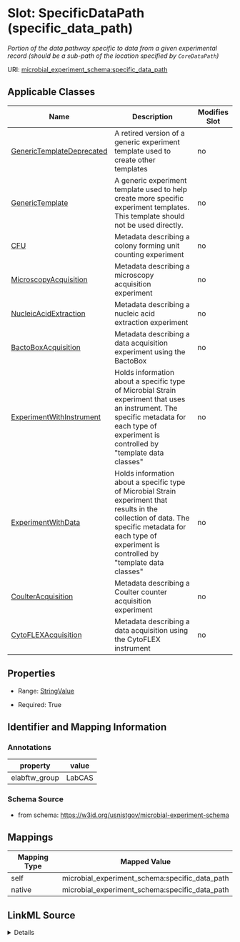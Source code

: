 

# Slot: SpecificDataPath (specific_data_path)




_Portion of the data pathway specific to data from a given experimental record  (should be a sub-path of the location specified by `CoreDataPath`)_







URI: [microbial_experiment_schema:specific_data_path](https://w3id.org/usnistgov/microbial-experiment-schema/specific_data_path)



<!-- no inheritance hierarchy -->





## Applicable Classes

| Name | Description | Modifies Slot |
| --- | --- | --- |
| [GenericTemplateDeprecated](GenericTemplateDeprecated.md) | A retired version of a generic experiment template used to create other templates |  no  |
| [GenericTemplate](GenericTemplate.md) | A generic experiment template used to help create more specific experiment templates. This template should not be used directly. |  no  |
| [CFU](CFU.md) | Metadata describing a colony forming unit counting experiment |  no  |
| [MicroscopyAcquisition](MicroscopyAcquisition.md) | Metadata describing a microscopy acquisition experiment |  no  |
| [NucleicAcidExtraction](NucleicAcidExtraction.md) | Metadata describing a nucleic acid extraction experiment |  no  |
| [BactoBoxAcquisition](BactoBoxAcquisition.md) | Metadata describing a data acquisition experiment using the BactoBox |  no  |
| [ExperimentWithInstrument](ExperimentWithInstrument.md) | Holds information about a specific type of Microbial Strain experiment that uses an instrument. The specific metadata for each type of experiment is controlled by "template data classes" |  no  |
| [ExperimentWithData](ExperimentWithData.md) | Holds information about a specific type of Microbial Strain experiment that results in the collection of data. The specific metadata for each type of experiment is controlled by "template data classes" |  no  |
| [CoulterAcquisition](CoulterAcquisition.md) | Metadata describing a Coulter counter acquisition experiment |  no  |
| [CytoFLEXAcquisition](CytoFLEXAcquisition.md) | Metadata describing a data acquisition using the CytoFLEX instrument |  no  |







## Properties

* Range: [StringValue](StringValue.md)

* Required: True





## Identifier and Mapping Information





### Annotations

| property | value |
| --- | --- |
| elabftw_group | LabCAS || elabftw_user_input | True |



### Schema Source


* from schema: https://w3id.org/usnistgov/microbial-experiment-schema




## Mappings

| Mapping Type | Mapped Value |
| ---  | ---  |
| self | microbial_experiment_schema:specific_data_path |
| native | microbial_experiment_schema:specific_data_path |




## LinkML Source

<details>
```yaml
name: specific_data_path
annotations:
  elabftw_group:
    tag: elabftw_group
    value: LabCAS
  elabftw_user_input:
    tag: elabftw_user_input
    value: true
description: Portion of the data pathway specific to data from a given experimental
  record  (should be a sub-path of the location specified by `CoreDataPath`)
title: SpecificDataPath
from_schema: https://w3id.org/usnistgov/microbial-experiment-schema
rank: 1000
alias: specific_data_path
domain_of:
- ExperimentWithData
range: StringValue
required: true

```
</details>